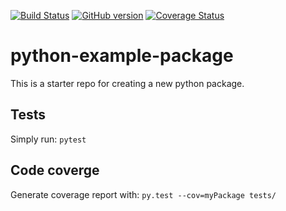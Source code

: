 [![Build Status](https://travis-ci.org/iiddoo/python-sample-package.svg?branch=master)](https://travis-ci.org/iiddoo/python-sample-package) [![GitHub version](https://badge.fury.io/gh/iiddoo%2Fpython-sample-package.svg)](https://badge.fury.io/gh/iiddoo%2Fpython-sample-package) [![Coverage Status](https://coveralls.io/repos/github/iiddoo/python-sample-package/badge.svg?branch=dev)](https://coveralls.io/github/iiddoo/python-sample-package?branch=dev)

# python-example-package

This is a starter repo for creating a new python package.

## Tests

Simply run: `pytest`


## Code coverge

Generate coverage report with: `py.test --cov=myPackage tests/`

